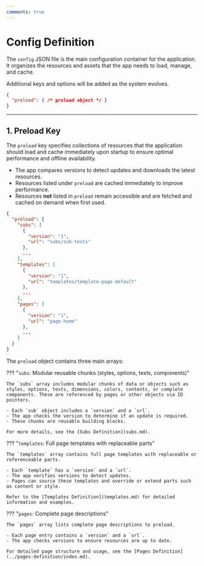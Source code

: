 ```yaml
---
comments: true
---
```


# Config Definition

The `config` JSON file is the main configuration container for the application. It organizes the resources and assets that the app needs to load, manage, and cache.

Additional keys and options will be added as the system evolves.

```json
{
  "preload": { /* preload object */ }
}
```

---

## 1. Preload Key

The `preload` key specifies collections of resources that the application should load and cache immediately upon startup to ensure optimal performance and offline availability.

- The app compares versions to detect updates and downloads the latest resources.
- Resources listed under `preload` are cached immediately to improve performance.
- Resources **not** listed in `preload` remain accessible and are fetched and cached on demand when first used.

```json
{
  "preload": {
    "subs": [
      {
        "version": "1",
        "url": "subs/sub-texts"
      },
      ...
    ],
    "templates": [
      {
        "version": "1",
        "url": "templates/template-page-default"
      },
      ...
    ],
    "pages": [
      {
        "version": "1",
        "url": "page-home"
      },
      ...
    ]
  }
}
```

The `preload` object contains three main arrays:

??? "`subs`: Modular reusable chunks (styles, options, texts, components)"

    The `subs` array includes modular chunks of data or objects such as styles, options, texts, dimensions, colors, contents, or complete components. These are referenced by pages or other objects via ID pointers.

    - Each `sub` object includes a `version` and a `url`.
    - The app checks the version to determine if an update is required.
    - These chunks are reusable building blocks.

    For more details, see the [Subs Definition](subs.md).


??? "`templates`: Full page templates with replaceable parts"

    The `templates` array contains full page templates with replaceable or referenceable parts.

    - Each `template` has a `version` and a `url`.
    - The app verifies versions to detect updates.
    - Pages can source these templates and override or extend parts such as content or style.

    Refer to the [Templates Definition](templates.md) for detailed information and examples.

??? "`pages`: Complete page descriptions"

    The `pages` array lists complete page descriptions to preload.

    - Each page entry contains a `version` and a `url`.
    - The app checks versions to ensure resources are up to date.

    For detailed page structure and usage, see the [Pages Definition](../pages-definition/index.md).



